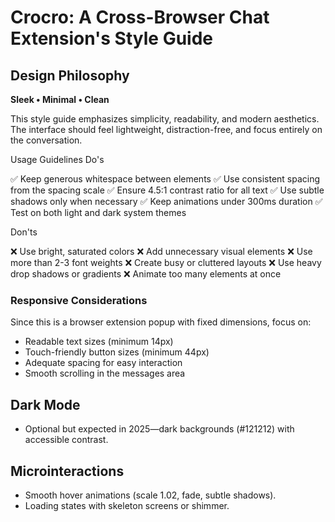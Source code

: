 # Crocro: A Cross-Browser Chat Extension's Style Guide

## Design Philosophy

**Sleek • Minimal • Clean**

This style guide emphasizes simplicity, readability, and modern aesthetics. The interface should feel lightweight, distraction-free, and focus entirely on the conversation.

Usage Guidelines
Do's

✅ Keep generous whitespace between elements
✅ Use consistent spacing from the spacing scale
✅ Ensure 4.5:1 contrast ratio for all text
✅ Use subtle shadows only when necessary
✅ Keep animations under 300ms duration
✅ Test on both light and dark system themes

Don'ts

❌ Use bright, saturated colors
❌ Add unnecessary visual elements
❌ Use more than 2-3 font weights
❌ Create busy or cluttered layouts
❌ Use heavy drop shadows or gradients
❌ Animate too many elements at once

### Responsive Considerations

Since this is a browser extension popup with fixed dimensions, focus on:

- Readable text sizes (minimum 14px)
- Touch-friendly button sizes (minimum 44px)
- Adequate spacing for easy interaction
- Smooth scrolling in the messages area

## Dark Mode

- Optional but expected in 2025—dark backgrounds (#121212) with accessible contrast.

## Microinteractions

- Smooth hover animations (scale 1.02, fade, subtle shadows).
- Loading states with skeleton screens or shimmer.
